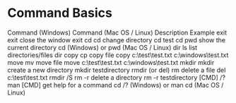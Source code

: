 # Command Basics


Command (Windows)	Command (Mac OS / Linux)	Description	Example
exit	exit	close the window	exit
cd	cd	change directory	cd test
cd	pwd	show the current directory	cd (Windows) or pwd (Mac OS / Linux)
dir	ls	list directories/files	dir
copy	cp	copy file	copy c:\test\test.txt c:\windows\test.txt
move	mv	move file	move c:\test\test.txt c:\windows\test.txt
mkdir	mkdir	create a new directory	mkdir testdirectory
rmdir (or del)	rm	delete a file	del c:\test\test.txt
rmdir /S	rm -r	delete a directory	rm -r testdirectory
[CMD] /?	man [CMD]	get help for a command	cd /? (Windows) or man cd (Mac OS / Linux)
